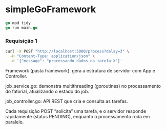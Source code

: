 # simpleGoFramework

```go
go mod tidy
go run main.go
```

### Requisição 1
```sh
curl -X POST "http://localhost:5000/process?delay=3" \
  -H "Content-Type: application/json" \
  -d '{"message": "processando dados da tarefa X"}'
```


Framework (pasta framework): gera a estrutura de servidor com App e Controller.

job_service.go: demonstra multithreading (goroutines) no processamento do fatorial, atualizando o estado do job.

job_controller.go: API REST que cria e consulta as tarefas.

Cada requisição POST “solicita” uma tarefa, e o servidor responde rapidamente (status PENDING), enquanto o processamento roda em paralelo.